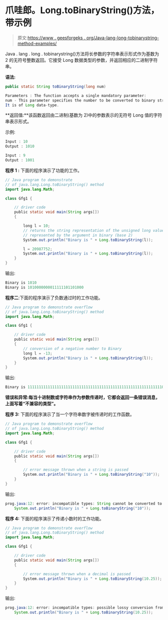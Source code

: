 # 爪哇郎。Long.toBinaryString()方法，带示例

> 原文:[https://www . geesforgeks . org/Java-lang-long-tobinarystring-method-examples/](https://www.geeksforgeeks.org/java-lang-long-tobinarystring-method-examples/)

Java . lang . long . tobinarystring()方法将长参数的字符串表示形式作为基数为 2 的无符号整数返回。它接受 Long 数据类型的参数，并返回相应的二进制字符串。

**语法:**

```java
public static String toBinaryString(long num)

Parameters : The function accepts a single mandatory parameter: 
num - This parameter specifies the number to be converted to binary string. 
It is of Long data-type.

```

**返回值:**该函数返回由二进制(基数为 2)中的参数表示的无符号 Long 值的字符串表示形式。

示例:

```java
Input : 10 
Output : 1010 

Input : 9
Output : 1001 

```

**程序 1 :** 下面的程序演示了功能的工作。

```java
// Java program to demonstrate
// of java.lang.Long.toBinaryString() method
import java.lang.Math;

class Gfg1 {

    // driver code
    public static void main(String args[])
    {

        long l = 10;
        // returns the string representation of the unsigned long value
        // represented by the argument in binary (base 2)
        System.out.println("Binary is " + Long.toBinaryString(l));

        l = 20987752;
        System.out.println("Binary is " + Long.toBinaryString(l));
    }
}
```

输出:

```java
Binary is 1010
Binary is 1010000000011111101101000

```

**程序二**:下面的程序演示了负数通过时的工作功能。

```java
// Java program to demonstrate overflow
// of java.lang.Long.toBinaryString() method
import java.lang.Math;

class Gfg1 {

    // driver code
    public static void main(String args[])
    {
        // conversion of a negative number to Binary
        long l = -13;
        System.out.println("Binary is " + Long.toBinaryString(l));
    }
}
```

输出:

```java
Binary is 1111111111111111111111111111111111111111111111111111111111110011

```

**错误和异常:**每当十进制数或字符串作为参数传递时，它都会返回一条错误消息，上面写着**“不兼容的类型”。**

**程序 3:** 下面的程序演示了当一个字符串数字被传递时的工作函数。

```java
// Java program to demonstrate overflow
// of java.lang.Long.toBinaryString() method
import java.lang.Math;

class Gfg1 {

    // driver code
    public static void main(String args[])
    {

        // error message thrown when a string is passed
        System.out.println("Binary is " + Long.toBinaryString("10"));
    }
}
```

输出:

```java
prog.java:12: error: incompatible types: String cannot be converted to long
    System.out.println("Binary is " + Long.toBinaryString("10"));
```

**程序 4:** 下面的程序演示了传递小数时的工作功能。

```java
// Java program to demonstrate overflow
// of java.lang.Long.toBinaryString() method
import java.lang.Math;

class Gfg1 {

    // driver code
    public static void main(String args[])
    {

        // error message thrown when a decimal is passed
        System.out.println("Binary is " + Long.toBinaryString(10.25));
    }
}
```

输出:

```java
prog.java:12: error: incompatible types: possible lossy conversion from double to long
    System.out.println("Binary is " + Long.toBinaryString(10.25));
```